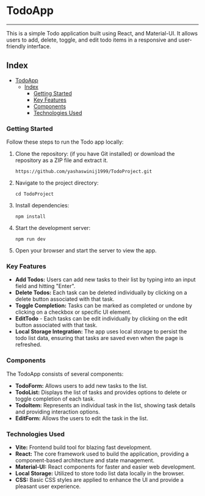 # TodoApp

---

This is a simple Todo application built using React, and Material-UI. It allows users to add, delete, toggle, and edit todo items in a responsive and user-friendly interface.

## Index

- [TodoApp](#todoapp)
  - [Index](#index)
    - [Getting Started](#getting-started)
    - [Key Features](#key-features)
    - [Components](#components)
    - [Technologies Used](#technologies-used)

### Getting Started

Follow these steps to run the Todo app locally:

1. Clone the repository: (if you have Git installed) or download the repository as a ZIP file and extract it.

   ```
   https://github.com/yashaswinij1999/TodoProject.git
   ```

2. Navigate to the project directory:
   ```
   cd TodoProject
   ```
3. Install dependencies:
   ```
   npm install
   ```
4. Start the development server:
   ```
   npm run dev
   ```
5. Open your browser and start the server to view the app.

### Key Features

- **Add Todos:** Users can add new tasks to their list by typing into an input field and hitting "Enter".
- **Delete Todos:** Each task can be deleted individually by clicking on a delete button associated with that task.
- **Toggle Completion:** Tasks can be marked as completed or undone by clicking on a checkbox or specific UI element.
- **EditTodo** - Each tasks can be edit individually by clicking on the edit button associated with that task.
- **Local Storage Integration:** The app uses local storage to persist the todo list data, ensuring that tasks are saved even when the page is refreshed.

### Components

The TodoApp consists of several components:

- **TodoForm:** Allows users to add new tasks to the list.
- **TodoList:** Displays the list of tasks and provides options to delete or toggle completion of each task.
- **TodoItem:** Represents an individual task in the list, showing task details and providing interaction options.
- **EditForm:** Allows the users to edit the task in the list.

### Technologies Used

- **Vite:** Frontend build tool for blazing fast development.
- **React:** The core framework used to build the application, providing a component-based architecture and state management.
- **Material-UI:** React components for faster and easier web development.
- **Local Storage:** Utilized to store todo list data locally in the browser.
- **CSS:** Basic CSS styles are applied to enhance the UI and provide a pleasant user experience.
